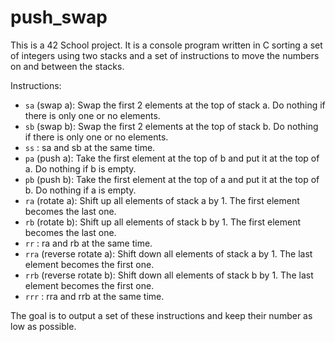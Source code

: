 # push_swap

This is a 42 School project. It is a console program written in C sorting a set of integers using two stacks and 
a set of instructions to move the numbers on and between the stacks.

Instructions:

- `sa` (swap a): Swap the first 2 elements at the top of stack a.
Do nothing if there is only one or no elements.
- `sb` (swap b): Swap the first 2 elements at the top of stack b.
Do nothing if there is only one or no elements.
- `ss` : sa and sb at the same time.
- `pa` (push a): Take the first element at the top of b and put it at the top of a.
Do nothing if b is empty.
- `pb` (push b): Take the first element at the top of a and put it at the top of b.
Do nothing if a is empty.
- `ra` (rotate a): Shift up all elements of stack a by 1.
The first element becomes the last one.
- `rb` (rotate b): Shift up all elements of stack b by 1.
The first element becomes the last one.
- `rr` : ra and rb at the same time.
- `rra` (reverse rotate a): Shift down all elements of stack a by 1.
The last element becomes the first one.
- `rrb` (reverse rotate b): Shift down all elements of stack b by 1.
The last element becomes the first one.
- `rrr` : rra and rrb at the same time.

The goal is to output a set of these instructions and keep their number as low as possible.
